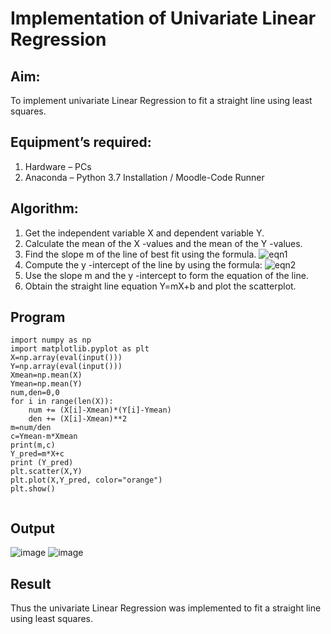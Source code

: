 # Implementation of Univariate Linear Regression
## Aim:
To implement univariate Linear Regression to fit a straight line using least squares.
## Equipment’s required:
1.	Hardware – PCs
2.	Anaconda – Python 3.7 Installation / Moodle-Code Runner
## Algorithm:
1.	Get the independent variable X and dependent variable Y.
2.	Calculate the mean of the X -values and the mean of the Y -values.
3.	Find the slope m of the line of best fit using the formula.
 ![eqn1](./eq1.jpg)
4.	Compute the y -intercept of the line by using the formula:
![eqn2](./eq2.jpg)  
5.	Use the slope m and the y -intercept to form the equation of the line.
6.	Obtain the straight line equation Y=mX+b and plot the scatterplot.
## Program
```
import numpy as np
import matplotlib.pyplot as plt
X=np.array(eval(input()))
Y=np.array(eval(input()))
Xmean=np.mean(X)
Ymean=np.mean(Y)
num,den=0,0
for i in range(len(X)):
    num += (X[i]-Xmean)*(Y[i]-Ymean)
    den += (X[i]-Xmean)**2
m=num/den
c=Ymean-m*Xmean
print(m,c)
Y_pred=m*X+c
print (Y_pred)
plt.scatter(X,Y)
plt.plot(X,Y_pred, color="orange")
plt.show()


```
## Output
![image](https://github.com/Supraja0510/Univariate-Linear-Regression/assets/155217478/6c89ae94-88ba-4507-b49f-697417a58e68)
![image](https://github.com/Supraja0510/Univariate-Linear-Regression/assets/155217478/aff6ea8c-ba96-4fd7-9168-152fb6a0fc44)


## Result
Thus the univariate Linear Regression was implemented to fit a straight line using least squares.
